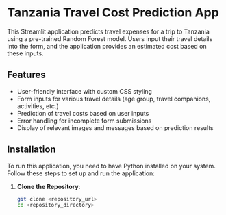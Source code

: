 # Tanzania Travel Cost Prediction App

This Streamlit application predicts travel expenses for a trip to Tanzania using a pre-trained Random Forest model. Users input their travel details into the form, and the application provides an estimated cost based on these inputs.

## Features

- User-friendly interface with custom CSS styling
- Form inputs for various travel details (age group, travel companions, activities, etc.)
- Prediction of travel costs based on user inputs
- Error handling for incomplete form submissions
- Display of relevant images and messages based on prediction results

## Installation

To run this application, you need to have Python installed on your system. Follow these steps to set up and run the application:

1. **Clone the Repository**:
   ```bash
   git clone <repository_url>
   cd <repository_directory>
